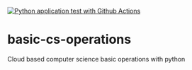 [![Python application test with Github Actions](https://github.com/Jcarlos0828/basic-cs-operations/actions/workflows/main.yml/badge.svg)](https://github.com/Jcarlos0828/basic-cs-operations/actions/workflows/main.yml)

# basic-cs-operations
Cloud based computer science basic operations with python 
